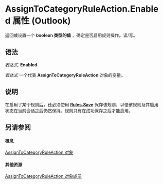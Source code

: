 
# AssignToCategoryRuleAction.Enabled 属性 (Outlook)

返回或设置一个 **boolean 类型的值** ，确定是否启用规则操作。读/写。


## 语法

 _表达式_. **Enabled**

 _表达式_ 一个代表 **AssignToCategoryRuleAction** 对象的变量。


## 说明

在启用了某个规则后，还必须使用  **[Rules.Save](d838eca0-4ec5-ab43-a031-fd65ab7d9f3c.md)** 保存该规则，以便该规则及其启用状态在当前会话之后仍然保持。规则只有在成功保存之后才能启用。


## 另请参阅


#### 概念


[AssignToCategoryRuleAction 对象](402f4742-72ba-2559-4e4c-e2b8248cd7f6.md)
#### 其他资源


[AssignToCategoryRuleAction 对象成员](2737651a-9658-f5d2-7329-f02a8e3349f9.md)